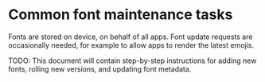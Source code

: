 # Common font maintenance tasks

Fonts are stored on device, on behalf of all apps. Font update requests are
occasionally needed, for example to allow apps to render the latest emojis.

TODO: This document will contain step-by-step instructions for adding new fonts,
rolling new versions, and updating font metadata.

